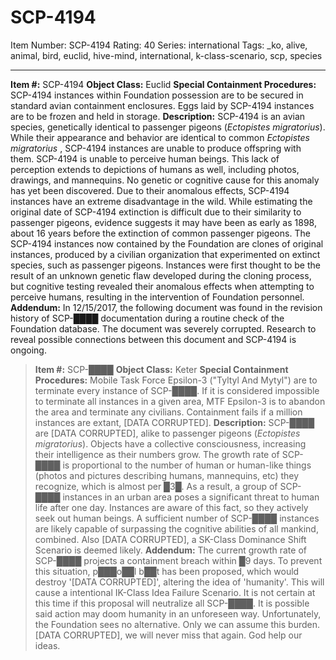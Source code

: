 # SCP-4194
Item Number: SCP-4194
Rating: 40
Series: international
Tags: _ko, alive, animal, bird, euclid, hive-mind, international, k-class-scenario, scp, species

---

  
**Item #:** SCP-4194 
**Object Class:** Euclid
**Special Containment Procedures:** SCP-4194 instances within Foundation possession are to be secured in standard avian containment enclosures. Eggs laid by SCP-4194 instances are to be frozen and held in storage.
**Description:** SCP-4194 is an avian species, genetically identical to passenger pigeons (_Ectopistes migratorius_). While their appearance and behavior are identical to common _Ectopistes migratorius_ , SCP-4194 instances are unable to produce offspring with them.
SCP-4194 is unable to perceive human beings. This lack of perception extends to depictions of humans as well, including photos, drawings, and mannequins. No genetic or cognitive cause for this anomaly has yet been discovered.
Due to their anomalous effects, SCP-4194 instances have an extreme disadvantage in the wild. While estimating the original date of SCP-4194 extinction is difficult due to their similarity to passenger pigeons, evidence suggests it may have been as early as 1898, about 16 years before the extinction of common passenger pigeons.
The SCP-4194 instances now contained by the Foundation are clones of original instances, produced by a civilian organization that experimented on extinct species, such as passenger pigeons. Instances were first thought to be the result of an unknown genetic flaw developed during the cloning process, but cognitive testing revealed their anomalous effects when attempting to perceive humans, resulting in the intervention of Foundation personnel.
**Addendum:** In 12/15/2017, the following document was found in the revision history of SCP-████ documentation during a routine check of the Foundation database. The document was severely corrupted. Research to reveal possible connections between this document and SCP-4194 is ongoing.
> **Item #:** SCP-████
> **Object Class:** Keter
> **Special Containment Procedures:** Mobile Task Force Epsilon-3 ("Tyltyl And Mytyl") are to terminate every instance of SCP-████. If it is considered impossible to terminate all instances in a given area, MTF Epsilon-3 is to abandon the area and terminate any civilians. Containment fails if a million instances are extant, [DATA CORRUPTED].
> **Description:** SCP-████ are [DATA CORRUPTED], alike to passenger pigeons (_Ectopistes migratorius_). Objects have a collective consciousness, increasing their intelligence as their numbers grow.
> The growth rate of SCP-████ is proportional to the number of human or human-like things (photos and pictures describing humans, mannequins, etc) they recognize, which is almost per █3█. As a result, a group of SCP-████ instances in an urban area poses a significant threat to human life after one day. Instances are aware of this fact, so they actively seek out human beings.
> A sufficient number of SCP-████ instances are likely capable of surpassing the cognitive abilities of all mankind, combined. Also [DATA CORRUPTED], a SK-Class Dominance Shift Scenario is deemed likely.
> **Addendum:** The current growth rate of SCP-████ projects a containment breach within █9 days. To prevent this situation, p███o██l b██t has been proposed, which would destroy '[DATA CORRUPTED]', altering the idea of 'humanity'. This will cause a intentional IK-Class Idea Failure Scenario.
> It is not certain at this time if this proposal will neutralize all SCP-████. It is possible said action may doom humanity in an unforeseen way. Unfortunately, the Foundation sees no alternative. Only we can assume this burden. [DATA CORRUPTED], we will never miss that again.
> God help our ideas.